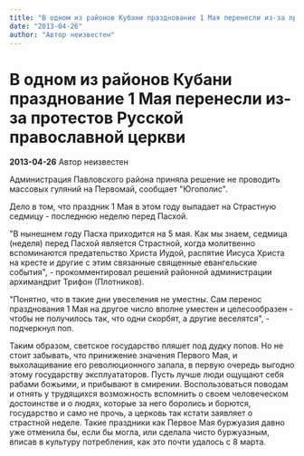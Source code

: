 ```yaml
---
title: "В одном из районов Кубани празднование 1 Мая перенесли из-за протестов Русской православной церкви"
date: "2013-04-26"
author: "Автор неизвестен"
---
```


# В одном из районов Кубани празднование 1 Мая перенесли из-за протестов Русской православной церкви

**2013-04-26** Автор неизвестен

Администрация Павловского района приняла решение не проводить массовых гуляний на Первомай, сообщает "Югополис".

Дело в том, что праздник 1 Мая в этом году выпадает на Страстную седмицу - последнюю неделю перед Пасхой.

"В нынешнем году Пасха приходится на 5 мая. Как мы знаем, седмица (неделя) перед Пасхой является Страстной, когда молитвенно вспоминаются предательство Христа Иудой, распятие Иисуса Христа на кресте и другие с этим связанные священные евангельские события", - прокомментировал решений районной администрации архимандрит Трифон (Плотников).

"Понятно, что в такие дни увеселения не уместны. Сам перенос празднования 1 Мая на другое число вполне уместен и целесообразен - чтобы не получилось так, что одни скорбят, а другие веселятся", - подчеркнул поп.

Таким образом, светское государство пляшет под дудку попов. Но не стоит забывать, что принижение значения Первого Мая, и выхолащивание его революционного запала, в первую очередь выгодно этому государству эксплуататоров. Пусть лучше люди ощущают себя рабами божьими, и прибывают в смирении. Воспользоваться поводам и отнять у трудящихся возможность вспомнить о своем человеческом достоинстве и о людях, которые за него боролись и борются, государство и само не прочь, а церковь так кстати заявляет о страстной неделе. Такие праздники как Первое Мая буржуазия давно уже отменила бы, если бы могла, или сделала чисто буржуазным, вписав в культуру потребления, как это почти удалось с 8 марта.